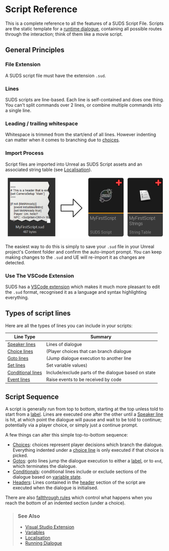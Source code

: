 # Script Reference

This is a complete reference to all the features of a SUDS Script File.
Scripts are the static template for a [runtime dialogue](RunningDialogue.md),
containing all possible routes through the interaction; think of them like
a movie script.

## General Principles

### File Extension

A SUDS script file must have the extension `.sud`. 

### Lines

SUDS scripts are line-based. Each line is self-contained and does one thing. 
You can't split commands over 2 lines, or combine multiple commands into a single line. 

### Leading / trailing whitespace

Whitespace is trimmed from the start/end of all lines.
However indenting can matter when it comes to branching due to [choices](ChoiceLines.md).

### Import Process

Script files are imported into Unreal as SUDS Script assets and an associated
string table (see [Localisation](Localisation.md)). 

![Import Process](img/ImportProcess.png)

The easiest way to do this is simply to save your `.sud` file in your Unreal 
project's Content folder and confirm the auto-import prompt. You can keep making
changes to the `.sud` and UE will re-import it as changes are detected.

### Use The VSCode Extension 

SUDS has a [VSCode extension](vscode.md) which makes it much more pleasant to edit
the `.sud` format, recognised it as a language and syntax highlighting everything.


## Types of script lines

Here are all the types of lines you can include in your scripts:

| Line Type | Summary |
|-----------|---------|
| [Speaker lines](SpeakerLines.md)  | Lines of dialogue |
| [Choice lines](ChoiceLines.md)    |(Player choices that can branch dialogue |
| [Goto lines](GotoLines.md)        |(Jump dialogue execution to another line |
| [Set lines](SetLines.md)          | Set variable values) |
| [Conditional lines](ConditionalLines.md)  | Include/exclude parts of the dialogue based on state |
| [Event lines](EventLines.md)              | Raise events to be received by code |


## Script Sequence

A script is generally run from top to bottom, starting at the top unless told to start from
a [label](GotoLines.md#labels). Lines are executed one after the other until 
a [Speaker line](SpeakerLines.md) is hit, at which point the dialogue will pause 
and wait to be told to continue; potentially via a player choice, or simply just a continue prompt.

A few things can alter this simple top-to-bottom sequence:

* [Choices](ChoiceLines.md): choices represent player decisions which branch the dialogue.
    Everything indented under a [choice line](ChoiceLines.md) is only executed if 
    that choice is picked. 
* [Gotos](GotoLines.md): goto lines jump the dialogue execution to either a 
    [label](GotoLines.md#labels), or to `end`, which terminates the dialogue.
* [Conditionals](ConditionalLines.md): conditional lines include or exclude sections of the dialogue
    based on [variable state](Variables.md).
* [Headers](Header.md): Lines contained in the [header](Header.md) section of
    the script are executed when the dialogue is initialised.

There are also [fallthrough rules](ChoiceLines.md#fallthrough) which control what
happens when you reach the bottom of an indented section (under a choice).

> ### See Also
> 
> * [Visual Studio Extension](vscode.md)
> * [Variables](Variables.md)
> * [Localisation](Localisation.md)
> * [Running Dialogue](RunningDialogue.md)

